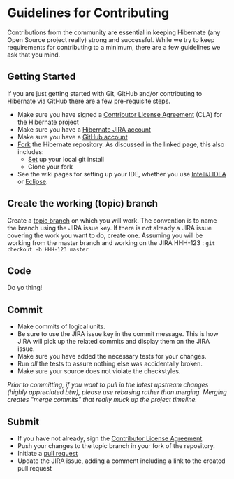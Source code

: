 # Guidelines for Contributing

Contributions from the community are essential in keeping Hibernate (any Open Source
project really) strong and successful.  While we try to keep requirements for
contributing to a minimum, there are a few guidelines we ask that you mind.

## Getting Started

If you are just getting started with Git, GitHub and/or contributing to Hibernate via
GitHub there are a few pre-requisite steps.

* Make sure you have signed a [Contributor License Agreement](https://cla.jboss.org) (CLA) for the Hibernate project
* Make sure you have a [Hibernate JIRA account](https://hibernate.atlassian.net)
* Make sure you have a [GitHub account](https://github.com/signup/free)
* [Fork](https://help.github.com/articles/fork-a-repo) the Hibernate repository.  As discussed in
the linked page, this also includes:
    * [Set](https://help.github.com/articles/set-up-git) up your local git install
    * Clone your fork
* See the wiki pages for setting up your IDE, whether you use [IntelliJ IDEA](https://community.jboss.org/wiki/ContributingToHibernateUsingIntelliJ)
or [Eclipse](https://community.jboss.org/wiki/ContributingToHibernateUsingEclipse).

## Create the working (topic) branch

Create a [topic branch](http://git-scm.com/book/en/Git-Branching-Branching-Workflows#Topic-Branches) on which you
will work.  The convention is to name the branch using the JIRA issue key.  If there is not already a JIRA issue
covering the work you want to do, create one.  Assuming you will be working from the master branch and working
on the JIRA HHH-123 : `git checkout -b HHH-123 master`


## Code

Do yo thing!

## Commit

* Make commits of logical units.
* Be sure to use the JIRA issue key in the commit message.  This is how JIRA will pick
up the related commits and display them on the JIRA issue.
* Make sure you have added the necessary tests for your changes.
* Run _all_ the tests to assure nothing else was accidentally broken.
* Make sure your source does not violate the checkstyles.

_Prior to committing, if you want to pull in the latest upstream changes (highly
appreciated btw), please use rebasing rather than merging.  Merging creates
"merge commits" that really muck up the project timeline._

## Submit

* If you have not already, sign the [Contributor License Agreement](https://cla.jboss.org).
* Push your changes to the topic branch in your fork of the repository.
* Initiate a [pull request](http://help.github.com/send-pull-requests/)
* Update the JIRA issue, adding a comment including a link to the created pull request
